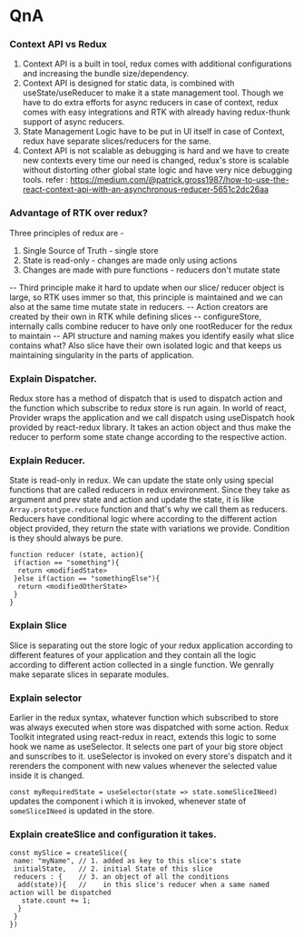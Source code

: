 # QnA

### Context API vs Redux

1. Context API is a built in tool, redux comes with additional configurations and increasing the bundle size/dependency.
2. Context API is designed for static data, is combined with useState/useReducer to make it a state management tool. Though we have to do extra efforts for async reducers in case of context, redux comes with easy integrations and RTK with already having redux-thunk support of async reducers.
3. State Management Logic have to be put in UI itself in case of Context, redux have separate slices/reducers for the same.
4. Context API is not scalable as debugging is hard and we have to create new contexts every time our need is changed, redux's store is scalable without distorting other global state logic and have very nice debugging tools.
   refer : https://medium.com/@patrick.gross1987/how-to-use-the-react-context-api-with-an-asynchronous-reducer-5651c2dc26aa

### Advantage of RTK over redux?

Three principles of redux are -

1. Single Source of Truth - single store
2. State is read-only - changes are made only using actions
3. Changes are made with pure functions - reducers don't mutate state

-- Third principle make it hard to update when our slice/ reducer object is large, so RTK uses immer so that, this principle is maintained and we can also at the same time mutate state in reducers.
-- Action creators are created by their own in RTK while defining slices
-- configureStore, internally calls combine reducer to have only one rootReducer for the redux to maintain
-- API structure and naming makes you identify easily what slice contains what? Also slice have their own isolated logic and that keeps us maintaining singularity in the parts of application.

### Explain Dispatcher.

Redux store has a method of dispatch that is used to dispatch action and the function which subscribe to redux store is run again. In world of react, Provider wraps the application and we call dispatch using useDispatch hook provided by react-redux library. It takes an action object and thus make the reducer to perform some state change according to the respective action.

### Explain Reducer.

State is read-only in redux. We can update the state only using special functions that are called reducers in redux environment. Since they take as argument and prev state and action and update the state, it is like `Array.prototype.reduce` function and that's why we call them as reducers. Reducers have conditional logic where according to the different action object provided, they return the state with variations we provide. Condition is they should always be pure.

```
function reducer (state, action){
 if(action == "something"){
  return <modifiedState>
 }else if(action == "somethingElse"){
  return <modifiedOtherState>
 }
}
```

### Explain Slice

Slice is separating out the store logic of your redux application according to different features of your application and they contain all the logic according to different action collected in a single function. We genrally make separate slices in separate modules.

### Explain selector

Earlier in the redux syntax, whatever function which subscribed to store was always executed when store was dispatched with some action. Redux Toolkit integrated using react-redux in react, extends this logic to some hook we name as useSelector. It selects one part of your big store object and sunscribes to it. useSelector is invoked on every store's dispatch and it rerenders the component with new values whenever the selected value inside it is changed.

`const myRequiredState = useSelector(state => state.someSliceINeed)` updates the component i which it is invoked, whenever state of `someSliceINeed` is updated in the store.

### Explain createSlice and configuration it takes.

```
const mySlice = createSlice({
 name: "myName", // 1. added as key to this slice's state
 initialState,   // 2. initial State of this slice
 reducers : {    // 3. an object of all the conditions
  add(state)){   //    in this slice's reducer when a same named action will be dispatched
   state.count += 1;
  }
 }
})
```
